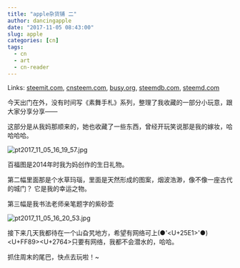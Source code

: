 ```yaml
---
title: "apple杂货铺 二"
author: dancingapple
date: "2017-11-05 08:43:00"
slug: apple
categories: [cn]
tags: 
  - cn
  - art
  - cn-reader
---
```


Links: [steemit.com](https://steemit.com/cn/@dancingapple/apple), [cnsteem.com](https://cnsteem.com/cn/@dancingapple/apple), [busy.org](https://busy.org/cn/@dancingapple/apple), [steemdb.com](https://steemdb.com/cn/@dancingapple/apple), [steemd.com](https://steemd.com/cn/@dancingapple/apple)

今天出门在外，没有时间写《素舞手札》系列，整理了我收藏的一部分小玩意，跟大家分享分享——

这部分是从我妈那顺来的，她也收藏了一些东西，曾经开玩笑说那是我的嫁妆，哈哈哈哈。

![pt2017_11_05_16_19_57.jpg](https://steemitimages.com/DQmTZRbGzgpJavFpBZzLXqYpCSqfLKMEmBwBxnZEvzhPj3T/pt2017_11_05_16_19_57.jpg)

百福图是2014年时我为妈创作的生日礼物。

第二幅里面那是个水草玛瑙，里面是天然形成的图案，烟波浩渺，像不像一座古代的城门？
它是我的幸运之物。

第三幅是我书法老师亲笔题字的紫砂壶

![pt2017_11_05_16_20_53.jpg](https://steemitimages.com/DQmRGD4Av1ipqqTwrET516XZK7TKF7WgjRbA1WvUykmHfc4/pt2017_11_05_16_20_53.jpg)

接下来几天我都待在一个山旮旯地方，希望有网络可上(●'<U+25E1>'●)<U+FF89><U+2764>只要有网络，我都不会潜水的，哈哈。

抓住周末的尾巴，快点去玩啦！~

